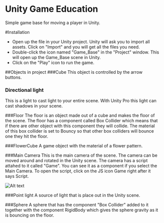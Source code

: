 Unity Game Education
====================

Simple game base for moving a player in Unity. 

#Installation
* Open up the file in your Unity project. Unity will ask you to import all assets. Click on "Import" and you will get all the files you need.
* Double-click the icon named "Game_Base" in the "Project" window. This will open up the Game_Base scene in Unity.
* Click on the "Play" icon to run the game.

##Objects in project
###Cube
This object is controlled by the arrow buttons.
### Directional light
This is a light to cast light to your entire scene. With Unity Pro this light can cast shadows in your scene.

###Floor
The floor is an object made out of a cube and makes the floor of the scene. The floor has a component called Box Collider which means that if there are other object with this component they will collide. The material of this box collider is set to Bouncy so that other box colliders will bounce one they hit the floor.

###FlowerCube
A game object with the material of a flower pattern.

###Main Camera
This is the main camera of the scene. The camera can be moved around and rotated in the Unity scene. The camera has a script attahed to it called "Game". You can see it as a component if you select the Main Camera. To open the script, click on the JS icon Game right after it says Script.

![Alt text](https://raw.github.com/ellensundh/Unity_Game_Education/master/inspector.png "Game script shown in Inspector")

###Point light
A source of light that is place out in the Unity scene.

###Sphere
A sphere that has the component "Box Collider" added to it together with the component RigidBody which gives the sphere gravity as it is bouncing on the floor. 

